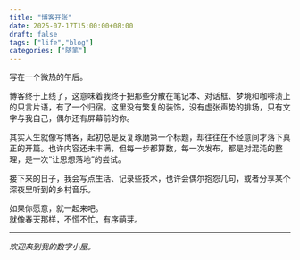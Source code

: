 ```yaml
---
title: "博客开张"
date: 2025-07-17T15:00:00+08:00
draft: false
tags: ["life","blog"]
categories: ["随笔"]
---
```


写在一个微热的午后。

博客终于上线了，这意味着我终于把那些分散在笔记本、对话框、梦境和咖啡渍上的只言片语，有了一个归宿。这里没有繁复的装饰，没有虚张声势的排场，只有文字与我自己，偶尔还有屏幕前的你。

<!--more-->

其实人生就像写博客，起初总是反复琢磨第一个标题，却往往在不经意间才落下真正的开篇。也许内容还未丰满，但每一步都算数，每一次发布，都是对混沌的整理，是一次“让思想落地”的尝试。

接下来的日子，我会写点生活、记录些技术，也许会偶尔抱怨几句，或者分享某个深夜里听到的乡村音乐。

如果你愿意，就一起来吧。  
就像春天那样，不慌不忙，有序萌芽。

---

_欢迎来到我的数字小屋。_

